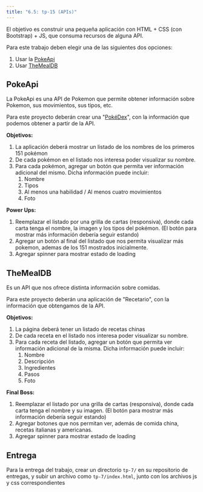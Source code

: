 ```yaml
---
title: "6.5: tp-15 (APIs)"
---
```


El objetivo es construir una pequeña aplicación con HTML + CSS (con Bootstrap) + JS, que consuma recursos de alguna API.

Para este trabajo deben elegir una de las siguientes dos opciones:

1. Usar la [PokeApi](https://pokeapi.co/docs/v2)
2. Usar [TheMealDB](https://www.themealdb.com/api.php)


## PokeApi

La PokeApi es una API de Pokemon que permite obtener información sobre Pokemon, sus movimientos, sus tipos, etc.

Para este proyecto deberán crear una "[PokéDex](https://pokemon.fandom.com/es/wiki/Pok%C3%A9dex)", con la información que podemos obtener a partir de la API.

**Objetivos:**

1. La aplicación deberá mostrar un listado de los nombres de los primeros 151 pokémon
2. De cada pokémon en el listado nos interesa poder visualizar su nombre.
3. Para cada pokémon, agregar un botón que permita ver información adicional del mismo. Dicha información puede incluir:
   1. Nombre
   2. Tipos
   3. Al menos una habilidad / Al menos cuatro movimientos
   4. Foto

**Power Ups:**

1. Reemplazar el listado por una grilla de cartas (responsiva), donde cada carta tenga el nombre, la imagen y los tipos del pokémon. (El botón para mostrar más información debería seguir estando)
2. Agregar un botón al final del listado que nos permita visualizar más pokemon, ademas de los 151 mostrados inicialmente.
3. Agregar spinner para mostrar estado de loading

## TheMealDB

Es un API que nos ofrece distinta información sobre comidas.

Para este proyecto deberán una aplicación de "Recetario", con la información que obtengamos de la API.

**Objetivos:**

1. La página deberá tener un listado de recetas chinas
2. De cada receta en el listado nos interesa poder visualizar su nombre.
3. Para cada receta del listado, agregar un botón que permita ver información adicional de la misma. Dicha información puede incluir:
   1. Nombre
   2. Descripción
   3. Ingredientes
   4. Pasos
   5. Foto

**Final Boss:**

1. Reemplazar el listado por una grilla de cartas (responsiva), donde cada carta tenga el nombre y su imagen. (El botón para mostrar más información debería seguir estando)
2. Agregar botones que nos permitan ver, además de comida china, recetas italianas y americanas.
3. Agregar spinner para mostrar estado de loading

## Entrega

Para la entrega del trabajo, crear un directorio `tp-7/` en su repositorio de entregas, y subir un archivo como `tp-7/index.html`, junto con los archivos js y css correspondientes

